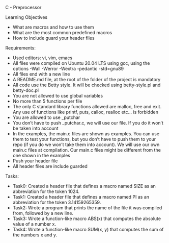 C - Preprocessor

Learning Objectives

- What are macros and how to use them
- What are the most common predefined macros
- How to include guard your header files

Requirements:

- Used editors: vi, vim, emacs
- All files were compiled on Ubuntu 20.04 LTS using gcc, using the options -Wall -Werror -Wextra -pedantic -std=gnu89
- All files end with a new line
- A README.md file, at the root of the folder of the project is mandatory
- All code use the Betty style. It will be checked using betty-style.pl and betty-doc.pl
- You are not allowed to use global variables
- No more than 5 functions per file
- The only C standard library functions allowed are malloc, free and exit. Any use of functions like printf, puts, calloc, realloc etc… is forbidden
- You are allowed to use _putchar
- You don’t have to push _putchar.c, we will use our file. If you do it won’t be taken into account
- In the examples, the main.c files are shown as examples. You can use them to test your functions, but you don’t have to push them to your repo (if you do we won’t take them into account). We will use our own main.c files at compilation. Our main.c files might be different from the one shown in the examples
- Push your header file
- All header files are include guarded

Tasks:

- Task0: Created a header file that defines a macro named SIZE as an abbreviation for the token 1024.
- Task1: Created a header file that defines a macro named PI as an abbreviation for the token 3.14159265359.
- Task2: Wrote a program that prints the name of the file it was compiled from, followed by a new line.
- Task3: Wrote a function-like macro ABS(x) that computes the absolute value of a number x.
- Task4: Wrote a function-like macro SUM(x, y) that computes the sum of the numbers x and y.
